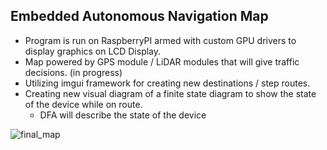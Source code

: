  ## Embedded Autonomous Navigation Map 

- Program is run on RaspberryPI armed with custom GPU drivers to display graphics on LCD Display.
- Map powered by GPS module / LiDAR modules that will give traffic decisions. (in progress) 
- Utilizing imgui framework for creating new destinations / step routes.
- Creating new visual diagram of a finite state diagram to show the state of the device while on route.
    - DFA will describe the state of the device 



![final_map]([https://github.com/user-attachments/assets/b30964d9-e47f-45e4-9eca-df8613e91b3e](https://github.com/sidprs/map/blob/main/pic.png))
